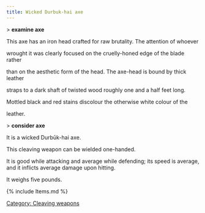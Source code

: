 ```yaml
---
title: Wicked Durbuk-hai axe
---
```


\> **examine axe**

This axe has an iron head crafted for raw brutality. The attention of
whoever

wrought it was clearly focused on the cruelly-honed edge of the blade
rather

than on the aesthetic form of the head. The axe-head is bound by thick
leather

straps to a dark shaft of twisted wood roughly one and a half feet long.

Mottled black and red stains discolour the otherwise white colour of the

leather.

\> **consider axe**

It is a wicked Durbūk-hai axe.

This cleaving weapon can be wielded one-handed.

It is good while attacking and average while defending; its speed is
average, and it inflicts average damage upon hitting.

It weighs five pounds.

{% include Items.md %}

[Category: Cleaving weapons](Category:_Cleaving_weapons "wikilink")